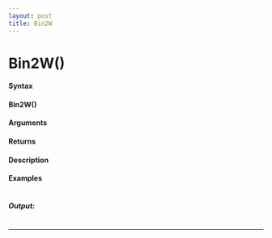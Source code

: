 ```yaml
---
layout: post
title: Bin2W
---
```


# Bin2W()


#### Syntax

#### Bin2W()

#### Arguments

#### Returns

#### Description

#### Examples

```

```

##### Output:

```

```

---
